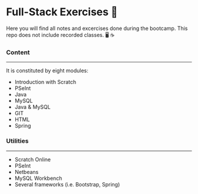 # Full-Stack Exercises :egg:

Here you will find all notes and excercises done during the bootcamp. This repo does not include recorded classes. :desktop_computer: :coffee:

### Content

---

It is constituted by eight modules:

- Introduction with Scratch
- PSeInt
- Java
- MySQL
- Java & MySQL
- GIT
- HTML
- Spring

### Utilities

---

- Scratch Online
- PSeInt
- Netbeans
- MySQL Workbench
- Several frameworks (i.e. Bootstrap, Spring)
